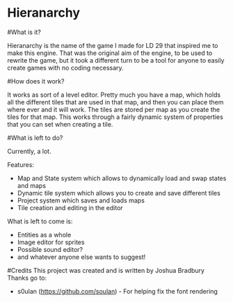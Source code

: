 # Hieranarchy

#What is it?

Hieranarchy is the name of the game I made for LD 29 that inspired me to make this engine. That was the original aim of the engine, to be used to rewrite the game, but it took a different turn to be a tool for anyone to easily create games with no coding necessary.

#How does it work?

It works as sort of a level editor. Pretty much you have a map, which holds all the different tiles that are used in that map, and then you can place them where ever and it will work. The tiles are stored per map as you create the tiles for that map. This works through a fairly dynamic system of properties that you can set when creating a tile.

#What is left to do?

Currently, a lot.

Features:
- Map and State system which allows to dynamically load and swap states and maps
- Dynamic tile system which allows you to create and save different tiles
- Project system which saves and loads maps
- Tile creation and editing in the editor

What is left to come is:
- Entities as a whole
- Image editor for sprites
- Possible sound editor?
- and whatever anyone else wants to suggest!

#Credits
This project was created and is written by Joshua Bradbury
Thanks go to:
- s0ulan (https://github.com/soulan) - For helping fix the font rendering
